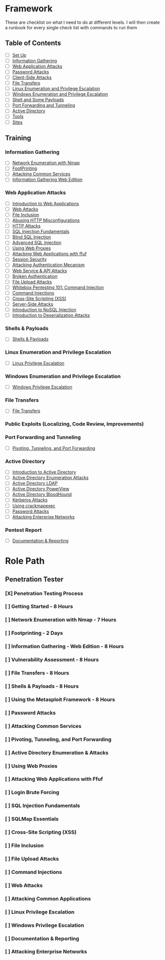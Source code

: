 # Framework

These are checklist on what I need to do at different levels. 
I will then create a runbook for every single check list with commands to run them
## Table of Contents

- [ ] [Set Up](framework/set-up.md)
- [ ] [Information Gathering](information_gathering.md)
- [ ] [Web Application Attacks](web_application_attacks.md)
- [ ] [Password Attacks](password_attacks.md)
- [ ] [Client-Side Attacks](client_side_attacks.md)
- [ ] [File Transfers](file_transfers.md)
- [ ] [Linux Enumeration and Privilege Escalation](linux_enumeration_and_privilege_escalation.md)
- [ ] [Windows Enumeration and Privilege Escalation](windows_enumeration_and_privilege_escalation.md)
- [ ] [Shell and Some Payloads](shell_and_some_payloads.md)
- [ ] [Port Forwarding and Tunneling](port_forwarding_and_tunneling.md)
- [ ] [Active Directory](framework/ad.md)
- [ ] [Tools](refrences/tools.md)
- [ ] [Sites](refrences/sites.md)

## Training

### Information Gathering

- [ ] [Network Enumeration with Nmap](https://academy.hackthebox.com/course/preview/network-enumeration-with-nmap)
- [ ] [FootPrinting](https://academy.hackthebox.com/course/preview/footprinting)
- [ ] [Attacking Common Services](https://academy.hackthebox.com/course/preview/attacking-common-services)
- [ ] [Information Gathering Web Edition](https://academy.hackthebox.com/course/preview/information-gathering---web-edition)
  
### Web Application Attacks

- [ ] [Introduction to Web Applications](https://academy.hackthebox.com/course/preview/introduction-to-web-applications)
- [ ] [Web Attacks](https://academy.hackthebox.com/course/preview/web-attacks)
- [ ] [File Inclusion](https://academy.hackthebox.com/course/preview/file-inclusion)
- [ ] [Abusing HTTP Misconfigurations](https://academy.hackthebox.com/course/preview/abusing-http-misconfigurations)
- [ ] [HTTP Attacks](https://academy.hackthebox.com/course/preview/http-attacks)
- [ ] [SQL Injection Fundamentals](https://academy.hackthebox.com/course/preview/sql-injection-fundamentals)
- [ ] [Blind SQL Injection](https://academy.hackthebox.com/course/preview/blind-sql-injection)
- [ ] [Advanced SQL Injection](https://academy.hackthebox.com/course/preview/advanced-sql-injections)
- [ ] [Using Web Proxies](https://academy.hackthebox.com/course/preview/using-web-proxies)
- [ ] [Attacking Web Applications with ffuf](https://academy.hackthebox.com/course/preview/attacking-web-applications-with-ffuf)
- [ ] [Session Security](https://academy.hackthebox.com/course/preview/session-security)
- [ ] [Attacking Authentication Mecanism](https://academy.hackthebox.com/course/preview/attacking-authentication-mechanisms)
- [ ] [Web Service & API Attacks](https://academy.hackthebox.com/course/preview/web-service--api-attacks)
- [ ] [Broken Authentication](https://academy.hackthebox.com/course/preview/broken-authentication)
- [ ] [File Upload Attacks](https://academy.hackthebox.com/course/preview/file-upload-attacks)
- [ ] [Whitebox Pentesting 101: Command Injection](https://academy.hackthebox.com/course/preview/whitebox-pentesting-101-command-injection)
- [ ] [Command Injections](https://academy.hackthebox.com/course/preview/command-injections)
- [ ] [Cross-Site Scripting (XSS)](https://academy.hackthebox.com/course/preview/cross-site-scripting-xss)
- [ ] [Server-Side Attacks](https://academy.hackthebox.com/course/preview/server-side-attacks)
- [ ] [Introduction to NoSQL Injection](https://academy.hackthebox.com/course/preview/introduction-to-nosql-injection)
- [ ] [Introduction to Deserialization Attacks](https://academy.hackthebox.com/course/preview/)

### Shells & Payloads

- [ ] [Shells & Payloads](https://academy.hackthebox.com/course/preview/shells--payloads)
  
### Linux Enumeration and Privilege Escalation

- [ ] [Linux Privilege Escalation](https://academy.hackthebox.com/course/preview/linux-privilege-escalation) 
  
### Windows Enumeration and Privilege Escalation

- [ ] [Windows Privilege Escalation](https://academy.hackthebox.com/course/preview/windows-privilege-escalation)
  
### File Transfers

- [ ] [File Transfers](https://academy.hackthebox.com/course/preview/file-transfers)
  
### Public Exploits (Localizing, Code Review, Improvements)

### Port Forwarding and Tunneling

- [ ] [Pivoting, Tunneling, and Port Forwarding](https://academy.hackthebox.com/course/preview/pivoting-tunneling-and-port-forwarding)
  
### Active Directory

- [ ] [Introduction to Active Directory](https://academy.hackthebox.com/course/preview/introduction-to-active-directory)
- [ ] [Active Directory Enumeration Attacks](https://academy.hackthebox.com/course/preview/active-directory-enumeration--attacks)
- [ ] [Active Directory LDAP](https://academy.hackthebox.com/course/preview/active-directory-ldap)
- [ ] [Active Directory PowerView](https://academy.hackthebox.com/course/preview/active-directory-powerview)
- [ ] [Active Directory BloodHound](https://academy.hackthebox.com/course/preview/active-directory-bloodhound)
- [ ] [Kerberos Attacks](https://academy.hackthebox.com/course/preview/kerberos-attacks)
- [ ] [Using crackmapexec](https://academy.hackthebox.com/course/preview/using-crackmapexec)
- [ ] [Password Attacks](https://academy.hackthebox.com/course/preview/password-attacks)
- [ ] [Attacking Enterprise Networks](https://academy.hackthebox.com/course/preview/attacking-enterprise-networks)

### Pentest Report

- [ ] [Documentation & Reporting](https://academy.hackthebox.com/course/preview/documentation--reporting)

# Role Path 

## Penetration Tester

### [X] Penetration Testing Process

### [ ] Getting Started - 8 Hours

### [ ] Network Enumeration with Nmap - 7 Hours

### [ ] Footprinting - 2 Days

### [ ] Information Gathering - Web Edition - 8 Hours

### [ ] Vulnerability Assessment - 8 Hours

### [ ] File Transfers - 8 Hours

### [ ] Shells & Payloads - 8 Hours

### [ ] Using the Metasploit Framework - 8 Hours

### [ ] Password Attacks

### [ ] Attacking Common Services

### [ ] Pivoting, Tunneling, and Port Forwarding

### [ ] Active Directory Enumeration & Attacks

### [ ] Using Web Proxies

### [ ] Attacking Web Applications with Ffuf

### [ ] Login Brute Forcing

### [ ] SQL Injection Fundamentals

### [ ] SQLMap Essentials

### [ ] Cross-Site Scripting (XSS)

### [ ] File Inclusion

### [ ] File Upload Attacks

### [ ] Command Injections

### [ ] Web Attacks

### [ ] Attacking Common Applications

### [ ] Linux Privilege Escalation

### [ ] Windows Privilege Escalation

### [ ] Documentation & Reporting

### [ ] Attacking Enterprise Networks